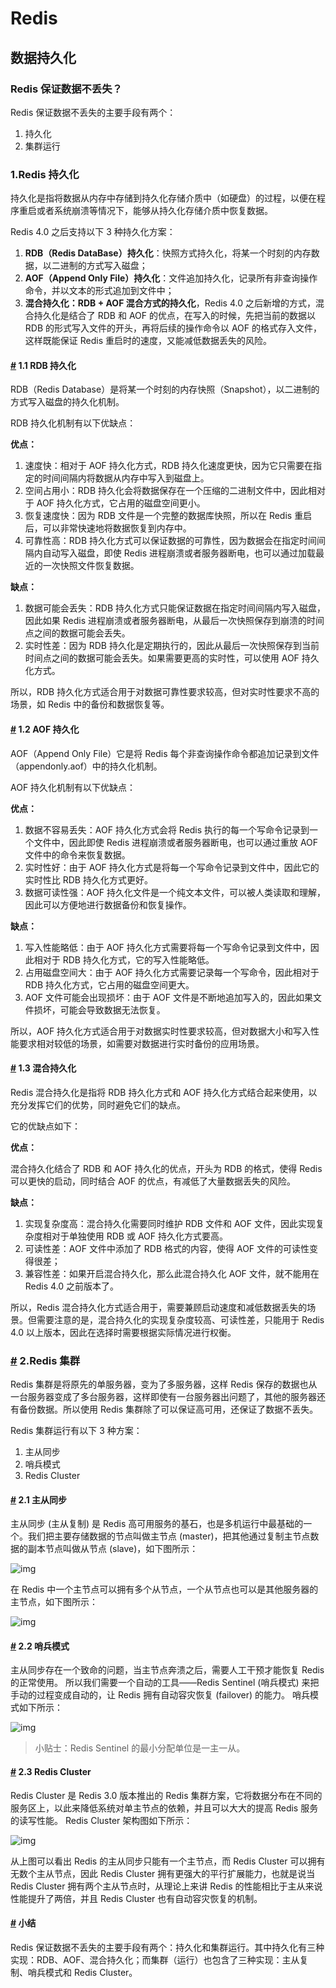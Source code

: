 # Redis

## 数据持久化

### Redis 保证数据不丢失？

Redis 保证数据不丢失的主要手段有两个：

1. 持久化
2. 集群运行

### 1.Redis 持久化

持久化是指将数据从内存中存储到持久化存储介质中（如硬盘）的过程，以便在程序重启或者系统崩溃等情况下，能够从持久化存储介质中恢复数据。

Redis 4.0 之后支持以下 3 种持久化方案：

1. **RDB（Redis DataBase）持久化**：快照方式持久化，将某一个时刻的内存数据，以二进制的方式写入磁盘；
2. **AOF（Append Only File）持久化**：文件追加持久化，记录所有非查询操作命令，并以文本的形式追加到文件中；
3. **混合持久化：RDB + AOF 混合方式的持久化**，Redis 4.0 之后新增的方式，混合持久化是结合了 RDB 和 AOF 的优点，在写入的时候，先把当前的数据以 RDB 的形式写入文件的开头，再将后续的操作命令以 AOF 的格式存入文件，这样既能保证 Redis 重启时的速度，又能减低数据丢失的风险。

#### [#](#_1-1-rdb-持久化) 1.1 RDB 持久化

RDB（Redis Database）是将某一个时刻的内存快照（Snapshot），以二进制的方式写入磁盘的持久化机制。

RDB 持久化机制有以下优缺点：

**优点：**

1. 速度快：相对于 AOF 持久化方式，RDB 持久化速度更快，因为它只需要在指定的时间间隔内将数据从内存中写入到磁盘上。
2. 空间占用小：RDB 持久化会将数据保存在一个压缩的二进制文件中，因此相对于 AOF 持久化方式，它占用的磁盘空间更小。
3. 恢复速度快：因为 RDB 文件是一个完整的数据库快照，所以在 Redis 重启后，可以非常快速地将数据恢复到内存中。
4. 可靠性高：RDB 持久化方式可以保证数据的可靠性，因为数据会在指定时间间隔内自动写入磁盘，即使 Redis 进程崩溃或者服务器断电，也可以通过加载最近的一次快照文件恢复数据。

**缺点：**

1. 数据可能会丢失：RDB 持久化方式只能保证数据在指定时间间隔内写入磁盘，因此如果 Redis 进程崩溃或者服务器断电，从最后一次快照保存到崩溃的时间点之间的数据可能会丢失。
2. 实时性差：因为 RDB 持久化是定期执行的，因此从最后一次快照保存到当前时间点之间的数据可能会丢失。如果需要更高的实时性，可以使用 AOF 持久化方式。

所以，RDB 持久化方式适合用于对数据可靠性要求较高，但对实时性要求不高的场景，如 Redis 中的备份和数据恢复等。

#### [#](#_1-2-aof-持久化) 1.2 AOF 持久化

AOF（Append Only File）它是将 Redis 每个非查询操作命令都追加记录到文件（appendonly.aof）中的持久化机制。

AOF 持久化机制有以下优缺点：

**优点：**

1. 数据不容易丢失：AOF 持久化方式会将 Redis 执行的每一个写命令记录到一个文件中，因此即使 Redis 进程崩溃或者服务器断电，也可以通过重放 AOF 文件中的命令来恢复数据。
2. 实时性好：由于 AOF 持久化方式是将每一个写命令记录到文件中，因此它的实时性比 RDB 持久化方式更好。
3. 数据可读性强：AOF 持久化文件是一个纯文本文件，可以被人类读取和理解，因此可以方便地进行数据备份和恢复操作。

**缺点：**

1. 写入性能略低：由于 AOF 持久化方式需要将每一个写命令记录到文件中，因此相对于 RDB 持久化方式，它的写入性能略低。
2. 占用磁盘空间大：由于 AOF 持久化方式需要记录每一个写命令，因此相对于 RDB 持久化方式，它占用的磁盘空间更大。
3. AOF 文件可能会出现损坏：由于 AOF 文件是不断地追加写入的，因此如果文件损坏，可能会导致数据无法恢复。

所以，AOF 持久化方式适合用于对数据实时性要求较高，但对数据大小和写入性能要求相对较低的场景，如需要对数据进行实时备份的应用场景。

#### [#](#_1-3-混合持久化) 1.3 混合持久化

Redis 混合持久化是指将 RDB 持久化方式和 AOF 持久化方式结合起来使用，以充分发挥它们的优势，同时避免它们的缺点。

它的优缺点如下：

**优点：**

混合持久化结合了 RDB 和 AOF 持久化的优点，开头为 RDB 的格式，使得 Redis 可以更快的启动，同时结合 AOF 的优点，有减低了大量数据丢失的风险。

**缺点：**

1. 实现复杂度高：混合持久化需要同时维护 RDB 文件和 AOF 文件，因此实现复杂度相对于单独使用 RDB 或 AOF 持久化方式要高。
2. 可读性差：AOF 文件中添加了 RDB 格式的内容，使得 AOF 文件的可读性变得很差；
3. 兼容性差：如果开启混合持久化，那么此混合持久化 AOF 文件，就不能用在 Redis 4.0 之前版本了。

所以，Redis 混合持久化方式适合用于，需要兼顾启动速度和减低数据丢失的场景。但需要注意的是，混合持久化的实现复杂度较高、可读性差，只能用于 Redis 4.0 以上版本，因此在选择时需要根据实际情况进行权衡。

### [#](#_2-redis-集群) 2.Redis 集群

Redis 集群是将原先的单服务器，变为了多服务器，这样 Redis 保存的数据也从一台服务器变成了多台服务器，这样即使有一台服务器出问题了，其他的服务器还有备份数据。所以使用 Redis 集群除了可以保证高可用，还保证了数据不丢失。

Redis 集群运行有以下 3 种方案：

1. 主从同步
2. 哨兵模式
3. Redis Cluster

#### [#](#_2-1-主从同步) 2.1 主从同步

主从同步 (主从复制) 是 Redis 高可用服务的基石，也是多机运行中最基础的一个。我们把主要存储数据的节点叫做主节点 (master)，把其他通过复制主节点数据的副本节点叫做从节点 (slave)，如下图所示：

![img](https://cdn.jsdelivr.net/gh/52chen/imagebed2023@main/picgo/1582086579618-3ea491f7-a887-4380-9f48-84237675cec5.png)

在 Redis 中一个主节点可以拥有多个从节点，一个从节点也可以是其他服务器的主节点，如下图所示：

![img](https://cdn.jsdelivr.net/gh/52chen/imagebed2023@main/picgo/1582086587052-ff6c03d7-28d4-4881-bc5b-55c5b277e5ae.png)

#### [#](#_2-2-哨兵模式) 2.2 哨兵模式

主从同步存在一个致命的问题，当主节点奔溃之后，需要人工干预才能恢复 Redis 的正常使用。 所以我们需要一个自动的工具——Redis Sentinel (哨兵模式) 来把手动的过程变成自动的，让 Redis 拥有自动容灾恢复 (failover) 的能力。 哨兵模式如下所示：

![img](https://cdn.jsdelivr.net/gh/52chen/imagebed2023@main/picgo/1582100659240-40cfcd46-0c43-4808-a1cf-32b970f98ef6.png)

> 小贴士：Redis Sentinel 的最小分配单位是一主一从。

#### [#](#_2-3-redis-cluster) 2.3 Redis Cluster

Redis Cluster 是 Redis 3.0 版本推出的 Redis 集群方案，它将数据分布在不同的服务区上，以此来降低系统对单主节点的依赖，并且可以大大的提高 Redis 服务的读写性能。 Redis Cluster 架构图如下所示：

![img](https://cdn.jsdelivr.net/gh/52chen/imagebed2023@main/picgo/1585148925496-361a449a-145e-44f2-a414-a46319140e1d.png)

从上图可以看出 Redis 的主从同步只能有一个主节点，而 Redis Cluster 可以拥有无数个主从节点，因此 Redis Cluster 拥有更强大的平行扩展能力，也就是说当 Redis Cluster 拥有两个主从节点时，从理论上来讲 Redis 的性能相比于主从来说性能提升了两倍，并且 Redis Cluster 也有自动容灾恢复的机制。

#### [#](#小结) 小结

Redis 保证数据不丢失的主要手段有两个：持久化和集群运行。其中持久化有三种实现：RDB、AOF、混合持久化；而集群（运行）也包含了三种实现：主从复制、哨兵模式和 Redis Cluster。

